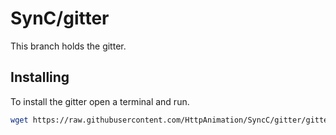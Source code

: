 # SynC/gitter
This branch holds the gitter.

## Installing
To install the gitter open a terminal and run.
```bash
wget https://raw.githubusercontent.com/HttpAnimation/SyncC/gitter/gitter.bash
```
